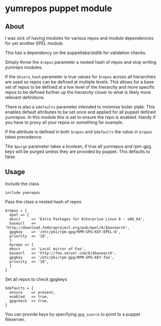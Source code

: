 yumrepos puppet module
======================

About
-----

I was sick of having modules for various repos and module dependencies for yet
another EPEL module.

This has a dependency on the puppetlabs/stdlib for validation checks.

Simply throw the `$repos` parameter a nested hash of repos
and stop writing yumrepo modules.

If the `$hiera_hash` parameter is true values for `$repos` across all
hierarchies are used so repos can be defined at multiple levels.
This allows for a base set of repos to be defined at a low level of the
hierarchy and more specific repos to be defined further up the hierarchy
closer to what is likely more relevant definitions.

There is also a `$defaults` parameter intended to minimise boiler plate.
This enables default attributes to be set once and applied for all puppet
defined yumrepos. In this module this is set to ensure the repo is enabled.
Handy if you have to proxy all your repos or something for example.

If the attribute is defined in both `$repos` and `$defaults` the value in
`$repos` takes precedence.

The `$purge` parameter takes a boolean, if true all yumrepos and rpm-gpg keys
will be purged unless they are provided by puppet. This defaults to false.

Usage
-----

Include the class

```puppet
include yumrepos
```

Pass the class a nested hash of repos

```puppet
$repos = {
  epel => {
  descr     => 'Extra Packages for Enterprise Linux 6 - x86_64',
  baseurl   => 'http://download.fedoraproject.org/pub/epel/6/$basearch',
  gpgkey    => '/etc/pki/rpm-gpg/RPM-GPG-KEY-EPEL-6',
  priority  => '10',
  }
  myrepo => {
  descr     => 'Local mirror of Foo',
  baseurl   => 'http://foo.server.com/6/$basearch',
  gpgkey    => '/etc/pki/rpm-gpg/RPM-GPG-KEY-foo',
  priority  => '10',
  }
}
```

Set all repos to check gpgkeys

```puppet
$defaults = {
  ensure    => present,
  enabled   => true,
  gpgcheck  => true,
}
```

You can provide keys by specifying `gpg_source` to point to a puppet fileserver.

